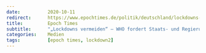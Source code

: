 ```yaml
---
date:          2020-10-11
redirect:      https://www.epochtimes.de/politik/deutschland/lockdowns-vermeiden-who-fordert-staats-und-regierungschefs-auf-andere-wege-zu-gehen-a3354789.html
title:         Epoch Times
subtitle:      "„Lockdowns vermeiden“ – WHO fordert Staats- und Regierungschefs auf, andere Wege zu gehen"
categories:    Medien
tags:          [epoch times, lockdown2]
---
```

